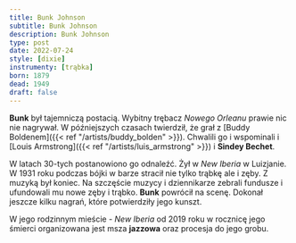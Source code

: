 ```yaml
---
title: Bunk Johnson
subtitle: Bunk Johnson
description: Bunk Johnson
type: post
date: 2022-07-24
style: [dixie]
instrumenty: [trąbka]
born: 1879
dead: 1949
draft: false
---
```

__Bunk__ był tajemniczą postacią. Wybitny trębacz _Nowego Orleanu_ prawie nic nie nagrywał. W późniejszych czasach
twierdził, że grał z [Buddy Boldenem]({{< ref "/artists/buddy_bolden" >}}). Chwalili go i wspominali i 
[Louis Armstrong]({{< ref "/artists/luis_armstrong" >}}) i __Sindey Bechet__. 

W latach 30-tych postanowiono go odnaleźć. Żył w _New Iberia_ w Luizjanie. W 1931 roku podczas bójki w barze
stracił nie tylko trąbkę ale i zęby. Z muzyką był koniec. Na szczęście muzycy i dziennikarze zebrali fundusze
i ufundowali mu nowe zęby i trąbko. __Bunk__ powrócił na scenę. Dokonał jeszcze kilku nagrań, które potwierdziły
jego kunszt. 

W jego rodzinnym mieście - _New Iberia_ od 2019 roku w rocznicę jego śmierci organizowana jest msza __jazzowa__ oraz 
procesja do jego grobu.